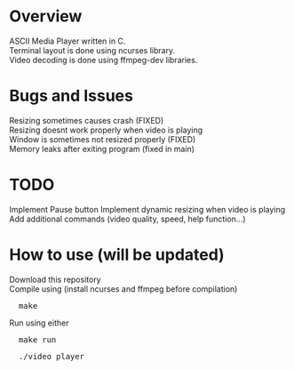 # Overview
ASCII Media Player written in C. \
Terminal layout is done using ncurses library. \
Video decoding is done using ffmpeg-dev libraries.

# Bugs and Issues
Resizing sometimes causes crash (FIXED) \
Resizing doesnt work properly when video is playing \
Window is sometimes not resized properly (FIXED) \
Memory leaks after exiting program (fixed in main)

# TODO
Implement Pause button
Implement dynamic resizing when video is playing
Add additional commands (video quality, speed, help function...)

# How to use (will be updated)
Download this repository \
Compile using (install ncurses and ffmpeg before compilation)
<pre>
  make
</pre>
Run using either
<pre>
  make run
</pre> 
<pre>
  ./video_player
</pre>
